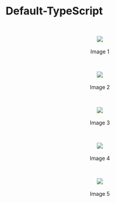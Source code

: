 # Default-TypeScript

<br>
<p align=center>
  <img src="https://cloud.githubusercontent.com/assets/2712405/17984002/77ce6524-6add-11e6-8ed5-b33fc0fe0637.png"></img>
 <br><br>
Image 1
</p>

<br>
<p align=center>
  <img src="https://cloud.githubusercontent.com/assets/2712405/17984042/a7029464-6add-11e6-9270-dc2b38e19ba2.png"></img>
 <br><br>
Image 2
</p>

<br>
<p align=center>
  <img src="https://cloud.githubusercontent.com/assets/2712405/17984082/d514366e-6add-11e6-87a5-388c6e896895.png"></img>
 <br><br>
Image 3
</p>

<br>
<p align=center>
  <img src="https://cloud.githubusercontent.com/assets/2712405/17984127/ffe35500-6add-11e6-8a83-53d4654b63c2.png"></img>
 <br><br>
Image 4
</p>

<br>
<p align=center>
  <img src="https://cloud.githubusercontent.com/assets/2712405/17984209/3a639b18-6ade-11e6-872b-a1c901cb0200.png"></img>
 <br><br>
Image 5
</p>




